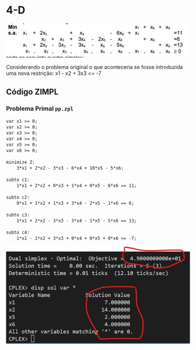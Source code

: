 # 4-D

![image](resources/ex.jpg)

Considerando o problema original o que aconteceria se fosse introduzida uma
nova restrição: x1 - x2 + 3x3 <= -7

## Código ZIMPL

### Problema Primal `pp.zpl`

    var x1 >= 0;
    var x2 >= 0;
    var x3 >= 0;
    var x4 >= 0;
    var x5 >= 0;
    var x6 >= 0;

    minimize Z:
        3*x1 + 2*x2 - 3*x3 - 6*x4 + 10*x5 - 5*x6;

    subto c1:
        1*x1 + 2*x2 + 0*x3 + 1*x4 + 0*x5 - 6*x6 == 11;

    subto c2:
        0*x1 + 1*x2 + 1*x3 + 3*x4 - 2*x5 - 1*x6 == 6;

    subto c3:
        1*x1 + 2*x2 - 3*x3 - 3*x4 - 1*x5 - 5*x6 == 13;

    subto c4:
        1*x1 - 1*x2 + 3*x3 + 0*x4 + 0*x5 + 0*x6 <= -7;

![image](resources/sol-pp.jpg)
